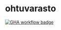 # ohtuvarasto

[![GHA workflow badge](https://github.com/Karstonner/ohtuvarasto/workflows/CI/badge.svg)](https://github.com/Karstonner/ohtuvarasto/actions/)
